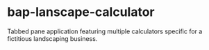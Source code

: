 bap-lanscape-calculator
=======================

Tabbed pane application featuring multiple calculators specific for a fictitious landscaping business.

